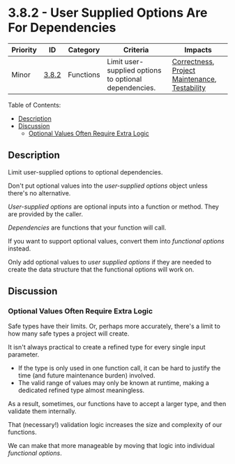 # 3.8.2 - User Supplied Options Are For Dependencies

Priority | ID | Category | Criteria | Impacts
---------|----|----------|----------|--------
Minor | [3.8.2][3.8.2] | Functions | Limit user-supplied options to optional dependencies. | [Correctness][CORRECTNESS], [Project Maintenance][PROJECT-MAINTENANCE], [Testability][TESTABILITY]

Table of Contents:
- [Description](#description)
- [Discussion](#discussion)
  - [Optional Values Often Require Extra Logic](#optional-values-often-require-extra-logic)

## Description

Limit user-supplied options to optional dependencies.

Don't put optional values into the _user-supplied options_ object unless there's no alternative.

_User-supplied options_ are optional inputs into a function or method. They are provided by the caller.

_Dependencies_ are functions that your function will call.

If you want to support optional values, convert them into _functional options_ instead.

Only add optional values to _user supplied options_ if they are needed to create the data structure that the functional options will work on.

## Discussion

### Optional Values Often Require Extra Logic

Safe types have their limits. Or, perhaps more accurately, there's a limit to how many safe types a project will create.

It isn't always practical to create a refined type for every single input parameter.

* If the type is only used in one function call, it can be hard to justify the time (and future maintenance burden) involved.
* The valid range of values may only be known at runtime, making a dedicated refined type almost meaningless.

As a result, sometimes, our functions have to accept a larger type, and then validate them internally.

That (necessary!) validation logic increases the size and complexity of our functions.

We can make that more manageable by moving that logic into individual _functional options_.

[ADOPTION]: ../../impacted-areas/ADOPTION.md
[CONTRIBUTIONS]: ../../impacted-areas/CONTRIBUTIONS.md
[CORRECTNESS]: ../../impacted-areas/CORRECTNESS.md
[GOVERNANCE]: ../../impacted-areas/GOVERNANCE.md
[PROJECT-MAINTENANCE]: ../../impacted-areas/PROJECT-MAINTENANCE.md
[ROBUSTNESS]: ../../impacted-areas/ROBUSTNESS.md
[SECURITY]: ../../impacted-areas/SECURITY.md
[TESTABILITY]: ../../impacted-areas/TESTABILITY.md
[3.8.2]: ./3.8.2.md